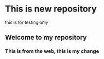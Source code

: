 # This is new repository
this is for testing only

## Welcome to my repository

### This is from the web, this is my change
